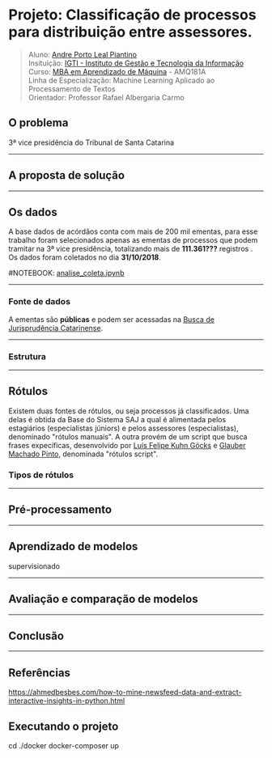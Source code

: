 # Projeto: Classificação de processos para distribuição entre assessores.

> Aluno: [Andre Porto Leal Piantino](http://andrepiantino.com.br)<br>
> Insituição: [IGTI - Instituto de Gestão e Tecnologia da Informação](https://www.igti.com.br)<br>
> Curso: [MBA em Aprendizado de Máquina](https://www.igti.com.br/cursos/mba-em-aprendizado-de-maquina/) - AMQ181A<br>
> Linha de Especialização: Machine Learning Aplicado ao Processamento de Textos<br>
> Orientador: Professor Rafael Albergaria Carmo

## O problema


3ª vice presidência do Tribunal de Santa Catarina

---

## A proposta de solução

---

## Os dados

A base dados de acórdãos conta com mais de 200 mil ementas, para esse trabalho foram selecionados apenas as ementas de processos que podem tramitar na 3ª vice presidência, totalizando mais de **111.361???** registros .<br>
Os dados foram coletados no dia **31/10/2018**.

#NOTEBOOK: [analise_coleta.ipynb](notebooks/analise_coleta.ipynb)

---

### Fonte de dados

A ementas são **públicas** e podem ser acessadas na [Busca de Jurisprudência Catarinense](http://busca.tjsc.jus.br/jurisprudencia/).

---

### Estrutura


---

## Rótulos


Existem duas fontes de rótulos, ou seja processos já classificados. Uma delas é obtida da Base do Sistema SAJ a qual é alimentada pelos estagiários (especialistas júniors) e pelos assessores (especialistas), denominado "rótulos manuais". A outra provém de um script que busca frases expecíficas, desenvolvido por [Luís Felipe Kuhn Göcks](https://www.linkedin.com/in/lu%C3%ADs-felipe-kuhn-g%C3%B6cks-9a9874153/) e [Glauber Machado Pinto](https://www.linkedin.com/in/glauber-machado-pinto/), denominada "rótulos script".

### Tipos de rótulos



---

## Pré-processamento

---

## Aprendizado de modelos


supervisionado

---
## Avaliação e comparação de modelos


---
## Conclusão


---

## Referências

https://ahmedbesbes.com/how-to-mine-newsfeed-data-and-extract-interactive-insights-in-python.html

## Executando o projeto

cd ./docker
docker-composer up
